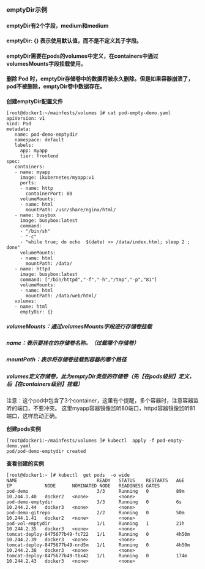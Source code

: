 ### emptyDir示例
#### emptyDir有2个字段，medium和medium
#### emptyDir: {}  表示使用默认值，而不是不定义其子字段。
#### emptyDir需要在pods的volumes中定义，在containers中通过volumesMounts字段挂载使用。
#### 删除 Pod 时，emptyDir存储卷中的数据将被永久删除。但是如果容器崩溃了，pod不被删除，emptyDir卷中数据存在。


**创建emptyDir配置文件**

    [root@docker1:~/mainfests/volumes ]# cat pod-empty-demo.yaml
    apiVersion: v1
    kind: Pod
    metadata:
       name: pod-demo-emptydir
       namespace: default
       labels:
         app: myapp
         tier: frontend
    spec:
       containers:
       - name: myapp
         image: ikubernetes/myapp:v1
         ports:
         - name: http
           containerPort: 80
         volumeMounts:
         - name: html
           mountPath: /usr/share/nginx/html/
       - name: busybox
         image: busybox:latest
         command:
         - "/bin/sh"
         - "-c"
         - "while true; do echo  $(date) >> /data/index.html; sleep 2 ; done"
         volumeMounts:
         - name: html
           mountPath: /data/
       - name: httpd 
         image: busybox:latest
         command: ["/bin/httpd","-f","-h","/tmp","-p","81"]
         volumeMounts:
         - name: html
           mountPath: /data/web/html/
       volumes:
       - name: html
         emptyDir: {}
##### volumeMounts：通过volumesMounts字段进行存储卷挂载
##### name：表示要挂在的存储卷名称。（过载哪个存储卷）
##### mountPath：表示将存储卷挂载到容器的哪个路径
##### volumes定义存储卷，此为emptyDir类型的存储卷（先【在pods级别】定义，后【在containers级别】挂载）

注意：这个pod中包含了3个container，这里有个提醒，多个容器时，注意容器监听的端口，不要冲突。
这里myapp容器镜像监听80端口，httpd容器镜像监听81端口，这样启动正确。

**创建pods实例**

    [root@docker1:~/mainfests/volumes ]# kubectl  apply -f pod-empty-demo.yaml 
    pod/pod-demo-emptydir created

**查看创建的实例**

    [root@docker1:~ ]# kubectl  get pods  -o wide
    NAME                             READY   STATUS    RESTARTS   AGE     IP            NODE      NOMINATED NODE   READINESS GATES
    pod-demo                         3/3     Running   0          89m     10.244.1.40   docker2   <none>           <none>
    pod-demo-emptydir                3/3     Running   0          6s      10.244.2.44   docker3   <none>           <none>
    pod-demo-gitrepo                 2/2     Running   0          50m     10.244.1.41   docker2   <none>           <none>
    pod-vol-emptydir                 1/1     Running   1          21h     10.244.2.35   docker3   <none>           <none>
    tomcat-deploy-8475677b49-fc722   1/1     Running   0          4h50m   10.244.2.39   docker3   <none>           <none>
    tomcat-deploy-8475677b49-nrd5m   1/1     Running   0          4h50m   10.244.2.38   docker3   <none>           <none>
    tomcat-deploy-8475677b49-tbx42   1/1     Running   0          174m    10.244.2.43   docker3   <none>           <none>


